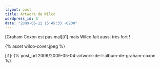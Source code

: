 ```yaml
---
layout: post
title: Artwork de Wilco
wordpress_id: 5
date: "2009-05-12 15:49:33 +0200"
---
```


[Graham Coxon est pas mal][i1] mais Wilco fait aussi très fort !

{% asset wilco-cover.jpeg %}

[i1]: {% post_url 2009/2009-05-04-artwork-de-l-album-de-graham-coxon %}
